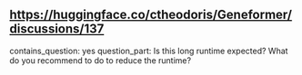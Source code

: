 ## https://huggingface.co/ctheodoris/Geneformer/discussions/137

contains_question: yes
question_part: Is this long runtime expected? What do you recommend to do to reduce the runtime?